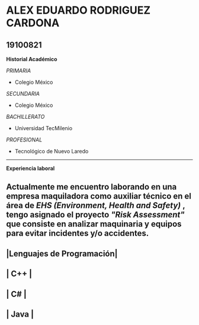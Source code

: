 # ALEX EDUARDO RODRIGUEZ CARDONA

## 19100821



**Historial Académico**

   *PRIMARIA*
 
 * Colegio México

*SECUNDARIA*

* Colegio México 

*BACHILLERATO*

* Universidad TecMilenio

*PROFESIONAL*

* Tecnológico de Nuevo Laredo

-----------------------------------------

 **Experiencia laboral**

Actualmente me encuentro laborando en una empresa maquiladora como auxiliar técnico en el área de *EHS (Environment, Health and Safety)* , tengo asignado el proyecto *"Risk Assessment"* que consiste en analizar maquinaria y equipos para evitar incidentes y/o accidentes. 
-----------------------------------------------

 |**Lenguajes de Programación**|
------------
 | C++                         |
---
 | C#                          |
---
 | Java                        |
---

 

 